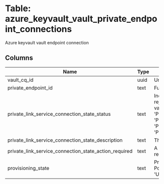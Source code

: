 
# Table: azure_keyvault_vault_private_endpoint_connections
Azure keyvault vault endpoint connection
## Columns
| Name        | Type           | Description  |
| ------------- | ------------- | -----  |
|vault_cq_id|uuid|Unique ID of azure_keyvault_vaults table (FK)|
|private_endpoint_id|text|Full identifier of the private endpoint resource|
|private_link_service_connection_state_status|text|Indicates whether the connection has been approved, rejected or removed by the key vault owner Possible values include: 'PrivateEndpointServiceConnectionStatusPending', 'PrivateEndpointServiceConnectionStatusApproved', 'PrivateEndpointServiceConnectionStatusRejected', 'PrivateEndpointServiceConnectionStatusDisconnected'|
|private_link_service_connection_state_description|text|The reason for approval or rejection|
|private_link_service_connection_state_action_required|text|A message indicating if changes on the service provider require any updates on the consumer|
|provisioning_state|text|Provisioning state of the private endpoint connection Possible values include: 'Succeeded', 'Creating', 'Updating', 'Deleting', 'Failed', 'Disconnected'|
